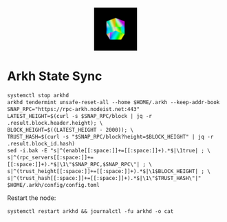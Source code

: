 <p align="center">
  <img height="100" height="auto" src="https://raw.githubusercontent.com/Nodeist/Kurulumlar/main/logos/arkh.png">
</p>


# Arkh State Sync
```
systemctl stop arkhd
arkhd tendermint unsafe-reset-all --home $HOME/.arkh --keep-addr-book
SNAP_RPC="https://rpc-arkh.nodeist.net:443"
LATEST_HEIGHT=$(curl -s $SNAP_RPC/block | jq -r .result.block.header.height); \
BLOCK_HEIGHT=$((LATEST_HEIGHT - 2000)); \
TRUST_HASH=$(curl -s "$SNAP_RPC/block?height=$BLOCK_HEIGHT" | jq -r .result.block_id.hash)
sed -i.bak -E "s|^(enable[[:space:]]+=[[:space:]]+).*$|\1true| ; \
s|^(rpc_servers[[:space:]]+=[[:space:]]+).*$|\1\"$SNAP_RPC,$SNAP_RPC\"| ; \
s|^(trust_height[[:space:]]+=[[:space:]]+).*$|\1$BLOCK_HEIGHT| ; \
s|^(trust_hash[[:space:]]+=[[:space:]]+).*$|\1\"$TRUST_HASH\"|" $HOME/.arkh/config/config.toml
```

Restart the node:
```
systemctl restart arkhd && journalctl -fu arkhd -o cat
```
